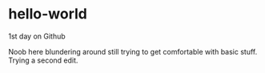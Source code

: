 # hello-world
1st day on Github

Noob here blundering around still trying to get comfortable with basic stuff.
Trying a second edit.
